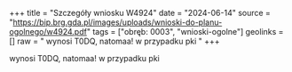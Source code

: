 +++
title = "Szczegóły wniosku W4924"
date = "2024-06-14"
source = "https://bip.brg.gda.pl/images/uploads/wnioski-do-planu-ogolnego/w4924.pdf"
tags = ["obręb: 0003", "wnioski-ogolne"]
geolinks = []
raw = " wynosi T0DQ, natomaa! w przypadku pki "
+++

 wynosi T0DQ, natomaa! w przypadku pki 


